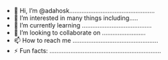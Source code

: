 - 👋 Hi, I’m @adahosk.................................................
- 👀 I’m interested in many things including.....
- 🌱 I’m currently learning ........................................
- 💞️ I’m looking to collaborate on .........................
- 📫 How to reach me .................................................
- ⚡ Fun facts: ................................................................
<!---..
adahosk/adahosk is a ✨ special ✨ repository because its `README.md` (this file) appears on your GitHub profile.
You can click the Preview link to take a look at your changes.
--->
